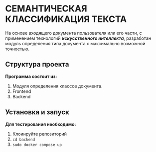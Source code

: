 # СЕМАНТИЧЕСКАЯ КЛАССИФИКАЦИЯ ТЕКСТА
На основе входящего документа пользователя или его части, с применением технологий ***искусственного интеллекта***, разработан модуль определения типа документа с максимально возможной точностью.

## Структура проекта
__Программа состоит из:__
1. Модуля определения классов документа.
2. Frontend
3. Backend

## Установка и запуск
__Для тестирования необходимо:__
1. Клоинруйте репозиторий
2. ```cd backend```
3. ```sudo docker compose up```
